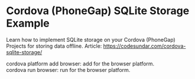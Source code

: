 # Cordova (PhoneGap) SQLite Storage Example

Learn how to implement SQLite storage on your Cordova (PhoneGap) Projects for storing data offline.
Article: https://codesundar.com/cordova-sqlite-storage/

cordova platform add browser: add for the browser platform. </br>
cordova run browser: run for the browser platform. </br>
